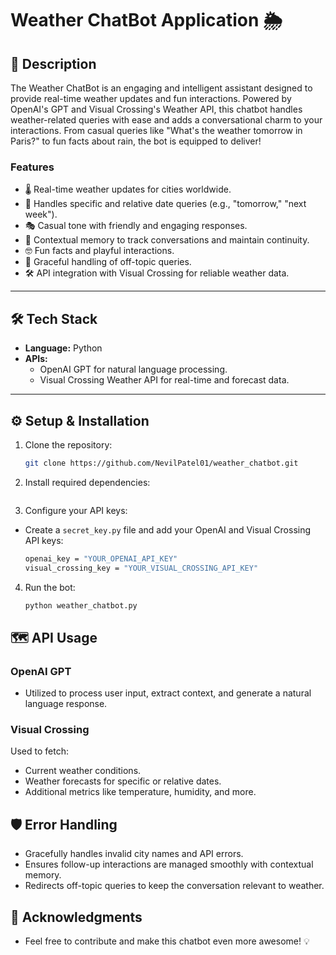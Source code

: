 # Weather ChatBot Application 🌦️

## 📜 **Description**
The Weather ChatBot is an engaging and intelligent assistant designed to provide real-time weather updates and fun interactions. Powered by OpenAI's GPT and Visual Crossing's Weather API, this chatbot handles weather-related queries with ease and adds a conversational charm to your interactions. From casual queries like "What's the weather tomorrow in Paris?" to fun facts about rain, the bot is equipped to deliver!

### Features
- 🌡️ Real-time weather updates for cities worldwide.
- 📅 Handles specific and relative date queries (e.g., "tomorrow," "next week").
- 🎭 Casual tone with friendly and engaging responses.
- 🔗 Contextual memory to track conversations and maintain continuity.
- 🤓 Fun facts and playful interactions.
- 🚫 Graceful handling of off-topic queries.
- 🛠️ API integration with Visual Crossing for reliable weather data.

---

## 🛠️ **Tech Stack**
- **Language:** Python  
- **APIs:**  
  - OpenAI GPT for natural language processing.  
  - Visual Crossing Weather API for real-time and forecast data.

---

## ⚙️ **Setup & Installation**

1. Clone the repository:
   ```bash
   git clone https://github.com/NevilPatel01/weather_chatbot.git
   ```
2. Install required dependencies:
    ```bash
    ```
3.  Configure your API keys:
- Create a `secret_key.py` file and add your OpenAI and Visual Crossing API keys:
    ```bash
    openai_key = "YOUR_OPENAI_API_KEY"
    visual_crossing_key = "YOUR_VISUAL_CROSSING_API_KEY"
    ```
4. Run the bot:
    ```bash
    python weather_chatbot.py
    ```

## 🗺️ API Usage

### OpenAI GPT
- Utilized to process user input, extract context, and generate a natural language response.

### Visual Crossing
Used to fetch:
- Current weather conditions.
- Weather forecasts for specific or relative dates.
- Additional metrics like temperature, humidity, and more.

## 🛡️ Error Handling
- Gracefully handles invalid city names and API errors.
- Ensures follow-up interactions are managed smoothly with contextual memory.
- Redirects off-topic queries to keep the conversation relevant to weather.

## 📢 Acknowledgments
- Feel free to contribute and make this chatbot even more awesome! 💡
